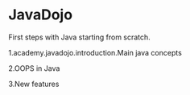 # JavaDojo

First steps with Java starting from scratch.

1.academy.javadojo.introduction.Main java concepts

2.OOPS in Java

3.New features